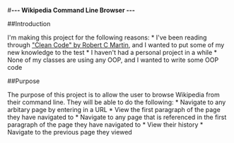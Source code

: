 #**--- Wikipedia Command Line Browser ---**

##Introduction

I'm making this project for the following reasons:
	* I've been reading through ["Clean Code" by Robert C Martin](https://www.amazon.com/Clean-Code-Handbook-Software-Craftsmanship/dp/0132350882), and I wanted to put some of my new knowledge to the test
	* I haven't had a personal project in a while
	* None of my classes are using any OOP, and I wanted to write some OOP code

##Purpose

The purpose of this project is to allow the user to browse Wikipedia from their command line. They will be able to do the following:
	* Navigate to any arbitary page by entering in a URL
	* View the first paragraph of the page they have navigated to
	* Navigate to any page that is referenced in the first paragraph of the page they have navigated to
	* View their history
	* Navigate to the previous page they viewed
